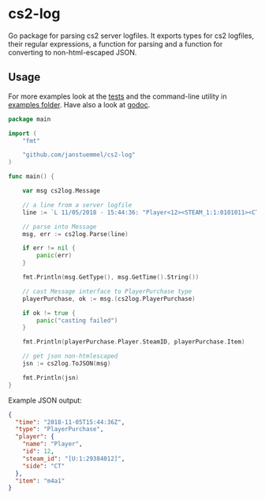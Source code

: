 # cs2-log

Go package for parsing cs2 server logfiles. It exports types for cs2 logfiles, their regular expressions, a function for
parsing and a function for converting to non-html-escaped JSON.

## Usage

For more examples look at the [tests](./cs2log_test.go) and the command-line utility in [examples folder](./example).
Have also a look at [godoc](http://godoc.org/github.com/janstuemmel/cs2-log).

```go
package main

import (
	"fmt"

	"github.com/janstuemmel/cs2-log"
)

func main() {

	var msg cs2log.Message

	// a line from a server logfile
	line := `L 11/05/2018 - 15:44:36: "Player<12><STEAM_1:1:0101011><CT>" purchased "m4a1"`

	// parse into Message
	msg, err := cs2log.Parse(line)

	if err != nil {
		panic(err)
	}

	fmt.Println(msg.GetType(), msg.GetTime().String())

	// cast Message interface to PlayerPurchase type
	playerPurchase, ok := msg.(cs2log.PlayerPurchase)

	if ok != true {
		panic("casting failed")
	}

	fmt.Println(playerPurchase.Player.SteamID, playerPurchase.Item)

	// get json non-htmlescaped
	jsn := cs2log.ToJSON(msg)

	fmt.Println(jsn)
}
```

Example JSON output:

```json
{
  "time": "2018-11-05T15:44:36Z",
  "type": "PlayerPurchase",
  "player": {
    "name": "Player",
    "id": 12,
    "steam_id": "[U:1:29384012]",
    "side": "CT"
  },
  "item": "m4a1"
}
```